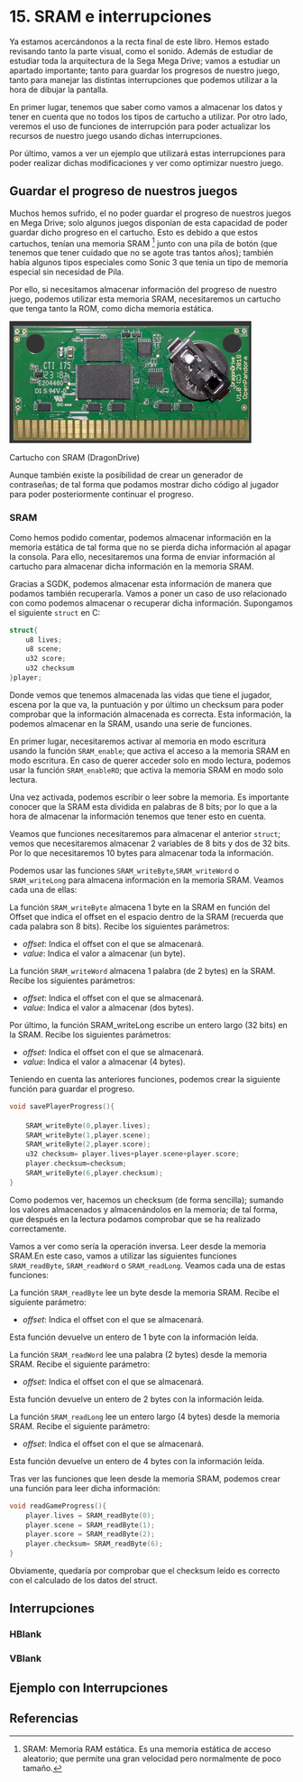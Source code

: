 # 15. SRAM e interrupciones

Ya estamos acercándonos a la recta final de este libro. Hemos estado revisando tanto la parte visual, como el sonido. Además de estudiar de estudiar toda la arquitectura de la Sega Mega Drive; vamos a estudiar un apartado importante; tanto para guardar los progresos de nuestro juego, tanto para manejar las distintas interrupciones que podemos utilizar a la hora de dibujar la pantalla.

En primer lugar, tenemos que saber como vamos a almacenar los datos y tener en cuenta que no todos los tipos de cartucho a utilizar. Por otro lado, veremos el uso de funciones de interrupción para poder actualizar los recursos de nuestro juego usando dichas interrupciones.

Por último, vamos a ver un ejemplo que utilizará estas interrupciones para poder realizar dichas modificaciones y ver como optimizar nuestro juego.

## Guardar el progreso de nuestros juegos

Muchos hemos sufrido, el no poder guardar el progreso de nuestros juegos en Mega Drive; solo algunos juegos disponían de esta capacidad de poder guardar dicho progreso en el cartucho. Esto es debido a que estos cartuchos, tenían una memoria SRAM [^64] junto con una pila de botón (que tenemos que tener cuidado que no se agote tras tantos años); también había algunos tipos especiales como Sonic 3 que tenia un tipo de memoria especial sin necesidad de Pila.

Por ello, si necesitamos almacenar información del progreso de nuestro juego, podemos utilizar esta memoria SRAM, necesitaremos un cartucho que tenga tanto la ROM, como dicha memoria estática.

<div class="image">
<img id="arq" src="15SRAM/img/sram.png" alt="Cartucho con SRAM" title="Cartucho con SRAM"/> </div>
<p>Cartucho con SRAM (DragonDrive)</p>

[^64]: SRAM: Memoria RAM estática. Es una memoria estática de acceso aleatorio; que permite una gran velocidad pero normalmente de poco tamaño.

Aunque también existe la posibilidad de crear un generador de contraseñas; de tal forma que podamos mostrar dicho código al jugador para poder posteriormente continuar el progreso.

### SRAM

Como hemos podido comentar, podemos almacenar información en la memoria estática de tal forma que no se pierda dicha información al apagar la consola. Para ello, necesitaremos una forma de enviar información al cartucho para almacenar dicha información en la memoria SRAM.

Gracias a SGDK, podemos almacenar esta información de manera que podamos también recuperarla. Vamos a poner un caso de uso relacionado con como podemos almacenar o recuperar dicha información. Supongamos el siguiente ```struct``` en C:

```c
struct{
    u8 lives;
    u8 scene;
    u32 score;
    u32 checksum
}player;
```

Donde vemos que tenemos almacenada las vidas que tiene el jugador, escena por la que va, la puntuación y por último un checksum para poder comprobar que la información almacenada es correcta. Esta información, la podemos almacenar en la SRAM, usando una serie de funciones.

En primer lugar, necesitaremos activar al memoria en modo escritura usando la función ```SRAM_enable```; que activa el acceso a la memoria SRAM en modo escritura. En caso de querer acceder solo en modo lectura, podemos usar la función ```SRAM_enableRO```; que activa la memoria SRAM en modo solo lectura.

Una vez activada, podemos escribir o leer sobre la memoria. Es importante conocer que la SRAM esta dividida en palabras de 8 bits; por lo que a la hora de almacenar la información tenemos que tener esto en cuenta.

Veamos que funciones necesitaremos para almacenar el anterior ```struct```; vemos que necesitaremos almacenar 2 variables de 8 bits y dos de 32 bits. Por lo que necesitaremos 10 bytes para almacenar toda la información.

Podemos usar las funciones ```SRAM_writeByte```,```SRAM_writeWord``` o ```SRAM_writeLong``` para almacena información en la memoria SRAM. Veamos cada una de ellas:

La función ```SRAM_writeByte``` almacena 1 byte en la SRAM en función del Offset que indica el offset en el espacio dentro de la SRAM (recuerda que cada palabra son 8 bits). Recibe los siguientes parámetros:

* _offset_: Indica el offset con el que se almacenará.
* _value_: Indica el valor a almacenar (un byte).

La función ```SRAM_writeWord``` almacena 1 palabra (de 2 bytes) en la SRAM. Recibe los siguientes parámetros:

* _offset_: Indica el offset con el que se almacenará.
* _value_: Indica el valor a almacenar (dos bytes).

Por último, la función SRAM_writeLong escribe un entero largo (32 bits) en la SRAM. Recibe los siguientes parámetros:

* _offset_: Indica el offset con el que se almacenará.
* _value_: Indica el valor a almacenar (4 bytes).

Teniendo en cuenta las anteriores funciones, podemos crear la siguiente función para guardar el progreso.

```c
void savePlayerProgress(){

    SRAM_writeByte(0,player.lives);
    SRAM_writeByte(1,player.scene);
    SRAM_writeByte(2,player.score);
    u32 checksum= player.lives+player.scene+player.score;
    player.checksum=checksum;
    SRAM_writeByte(6,player.checksum);
}
```

Como podemos ver, hacemos un checksum (de forma sencilla); sumando los valores almacenados y almacenándolos en la memoria; de tal forma, que después en la lectura podamos comprobar que se ha realizado correctamente.

Vamos a ver como sería la operación inversa. Leer desde la memoria SRAM.En este caso, vamos a utilizar las siguientes funciones ```SRAM_readByte```, ```SRAM_readWord``` o ```SRAM_readLong```. Veamos cada una de estas funciones:

La función ```SRAM_readByte``` lee un byte desde la memoria SRAM. Recibe el siguiente parámetro:

* _offset_: Indica el offset con el que se almacenará.

Esta función devuelve un entero de 1 byte con la información leída.

La función ```SRAM_readWord``` lee una palabra (2 bytes) desde la memoria SRAM. Recibe el siguiente parámetro:

* _offset_: Indica el offset con el que se almacenará.

Esta función devuelve un entero de 2 bytes con la información leída.

La función ```SRAM_readLong``` lee un entero largo (4 bytes) desde la memoria SRAM. Recibe el siguiente parámetro:

* _offset_: Indica el offset con el que se almacenará.

Esta función devuelve un entero de 4 bytes con la información leída.

Tras ver las funciones que leen desde la memoria SRAM, podemos crear una función para leer dicha información:

```c
void readGameProgress(){
    player.lives = SRAM_readByte(0);
    player.scene = SRAM_readByte(1);
    player.score = SRAM_readByte(2);
    player.checksum= SRAM_readByte(6);
}
```

Obviamente, quedaría por comprobar que el checksum leído es correcto con el calculado de los datos del struct.

## Interrupciones

### HBlank

### VBlank

## Ejemplo con Interrupciones

## Referencias
